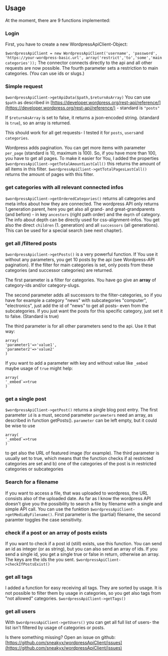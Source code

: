 ## Usage
At the moment, there are 9 functions implemented:

### Login
First, you have to create a new WordpressApiClient-Object:

`$wordpressApiClient = new WordpressApiClient('username', 'password', 'https://your-wordpress-basic.url', array('restrict','to','some','main categories'));`
The connector connects directly to the api and all other requests are now possible. The fourth parameter sets a restriction to main categories. (You can use ids or slugs.) 

### Simple request
`$wordpressApiClient->getApiData($path,$returnAsArray)`
You can use `$path` as described in [https://developer.wordpress.org/rest-api/reference/](https://developer.wordpress.org/rest-api/reference/) - standard is `"posts"`

If `$returnAsArray` is set to false, it returns a json-encoded string. (standard is `true`), so an array is returned.

This should work for all get requests- I tested it for `posts`, `users`and `categories`.

Wordpress adds pagination. You can get more items with parameter `per_page` (standard is 10, maximum is 100). 
So, if you have more than 100, you have to get all pages. To make it easier for You, I added the properties
`$wordpressApiClient->getTotalAmountLastCall()` this returns the amount of all items in this filter.
`$wordpressApiClient->getTotalPagesLastCall()` returns the amount of pages with this filter. 

### get categories with all relevant connected infos

`$wordpressApiClient->getOrderedCategories()` returns all categories and meta infos about how they are connected. 
The wordpress API only returns 1.generation parent, here you get also all grand- and great-grandparents (and before) - in key `ancestors` (right path order) and the `depth` of category.
The info about depth can be directly used for css-alignment-infos.
You get also the direct `children` (1. generation) and all `successors` (all generations). This can be used for a special search (see next chapter).

### get all /filtered posts
`$wordpressApiclient->getPosts()` is a very powerful function.
If You use it without any parameters, you get 10  posts by the api (see Wordpress-API pagination). If the filter for main categories is set, only posts from these categories (and successor categories) are returned.

The first parameter is a filter for categories. You have go give an **array** of category-ids and/or category-slugs. 

The second parameter adds all successors to the filter-categories, so if you have for example a category "news" with subcategories "computer", 
"electronics", just add the id of "news" to get all posts- even from the subcategories.
If you just want the posts for this specific category, just set it to false.
(Standard is true)   

The third parameter is for all other parameters send to the api. Use it that way:
```
array(
'parameter1'=>'value1',
'parameter2'=>'value2'
)
```
If you want to add a parameter with key and without value like `_embed` maybe usage of `true` might help:
```
array(
'_embed`=>true
)
``` 

### get a single post
`$wordpressApiClient->getPost()` returns a single blog post entry.
The first parameter `id` is a must, second parameter `parameters` need an array, as described in function getPosts().
`parameter` can be left empty, but it could be wise to use 
```
array(
'_embed`=>true
)
``` 
to get also the URL of featured image (for example). 
The third parameter is usually set to true, which means that the function checks if 
a) restricted categories are set and 
b) one of the categories of the post is in restricted categories or subcategories


### Search for a filename
If you want to access a file, that was uploaded to wordpress, the URL consists also of the uploaded date.
As far as I know the wordpress API doesn't give you the possibility to search a file by filename with a single and simple API call.
You can use the funktion `$wordpressApiClient->getMediaByFilename()`.
First parameter is the (partial) filename, the second paramter toggles the case sensitivity.

### check if a post or an array of posts exists
If you want to check if a post id (still) exists, use this function.
You can send an id as integer (or as string), but you can also send an array of ids.
If you send a single id, you get a single true or false in return, otherwise an array. The keys are the ids the you sent. 
`$wordpressApiClient->checkIfPostsExist()`

### get all tags
I added a function for easy receiving all tags. They are sorted by usage. It is not possible to filter them by usage in categories,
so you get also tags from "not allowed" categories.
`$wordpressApiClient->getTags()`

### get all users
With `$wordpressApiClient->getUsers()` you can get all full list of users- the list isn't filtered by usage of categories or posts.

Is there something missing? Open an issue on github: [https://github.com/sneakyx/wordpressApiClient/issues](https://github.com/sneakyx/wordpressApiClient/issues)
